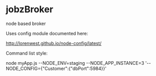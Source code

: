 jobzBroker
==========

node based broker

Uses config module documented here:

http://lorenwest.github.io/node-config/latest/

Command list style:

node myApp.js --NODE_ENV=staging --NODE_APP_INSTANCE=3 '--NODE_CONFIG={"Customer":{"dbPort":5984}}'
